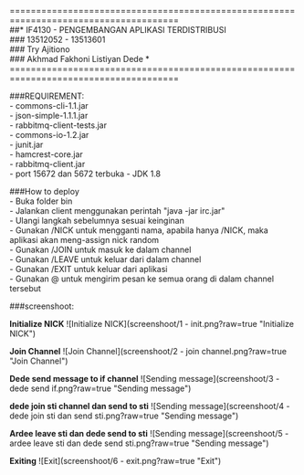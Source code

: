 ======================================================================================<br>
##*   IF4130 - PENGEMBANGAN APLIKASI TERDISTRIBUSI   *<br>
###*             13512052 - 13513601                 *<br>
###*                Try Ajitiono                     *<br>
###*        Akhmad Fakhoni Listiyan Dede             *<br>
======================================================================================<br>

###REQUIREMENT:<br>
    - commons-cli-1.1.jar<br>
    - json-simple-1.1.1.jar<br>
    - rabbitmq-client-tests.jar<br>
	- commons-io-1.2.jar<br>
	- junit.jar<br>
	- hamcrest-core.jar<br>
	- rabbitmq-client.jar<br>
	- port 15672 dan 5672 terbuka
	- JDK 1.8
    
###How to deploy<br>
    - Buka folder bin<br>
    - Jalankan client menggunakan perintah "java -jar irc.jar"<br>
    - Ulangi langkah sebelumnya sesuai keinginan<br>
    - Gunakan /NICK <nama> untuk mengganti nama, apabila hanya /NICK, maka aplikasi akan
      meng-assign nick random<br>
    - Gunakan /JOIN <channel> untuk masuk ke dalam channel<br>
    - Gunakan /LEAVE <channel> untuk keluar dari dalam channel<br>
    - Gunakan /EXIT untuk keluar dari aplikasi<br>
    - Gunakan @<nama channel> <pesan> untuk mengirim pesan ke semua orang di dalam channel tersebut<br>

###screenshoot: <br>

**Initialize NICK**
![Initialize NICK](screenshoot/1 - init.png?raw=true "Initialize NICK")

**Join Channel**
![Join Channel](screenshoot/2 - join channel.png?raw=true "Join Channel")

**Dede send message to if channel**
![Sending message](screenshoot/3 - dede send if.png?raw=true "Sending message")

**dede join sti channel dan send to sti**
![Sending message](screenshoot/4 - dede join sti dan send sti.png?raw=true "Sending message")

**Ardee leave sti dan dede send to sti**
![Sending message](screenshoot/5 - ardee leave sti dan dede send sti.png?raw=true "Sending message")

**Exiting**
![Exit](screenshoot/6 - exit.png?raw=true "Exit")
